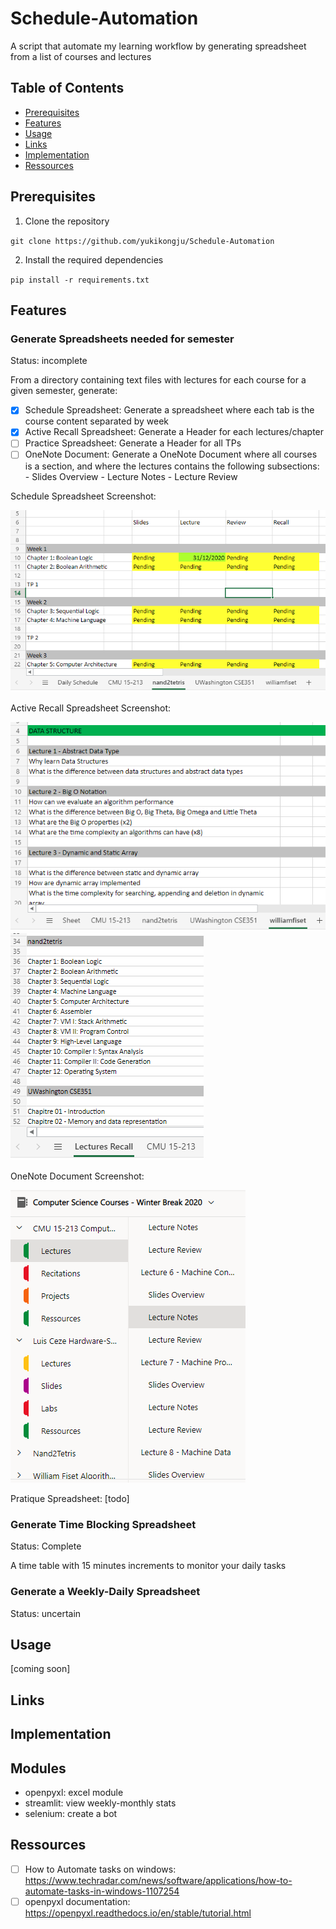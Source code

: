 # Schedule-Automation

A script that automate my learning workflow by generating spreadsheet from
a list of courses and lectures

## Table of Contents

* [Prerequisites](#prerequisites)
* [Features](#features)
* [Usage](#usage)
* [Links](#links)
* [Implementation](#implementation)
* [Ressources](#ressources)

## Prerequisites

1. Clone the repository

`` git clone https://github.com/yukikongju/Schedule-Automation ``

2. Install the required dependencies

`` pip install -r requirements.txt ``

## Features

### Generate Spreadsheets needed for semester

Status: incomplete

From a directory containing text files with lectures for each course for
a given semester, generate:

- [x] Schedule Spreadsheet: Generate a spreadsheet where each tab is the course
	  content separated by week
- [x] Active Recall Spreadsheet: Generate a Header for each lectures/chapter
- [ ] Practice Spreadsheet: Generate a Header for all TPs
- [ ] OneNote Document: Generate a OneNote Document where all courses is
	  a section, and where the lectures contains the following subsections:
	  - Slides Overview
	  - Lecture Notes
	  - Lecture Review

Schedule Spreadsheet Screenshot:

![Schedule](screenshots/schedule_v1.png)

Active Recall Spreadsheet Screenshot:

![Active Recall](screenshots/active_recall_v1.png)
![Lectures Recall](screenshots/active_recall_p1.png)

OneNote Document Screenshot:

![OneNote Document](screenshots/onenote_v1.png)

Pratique Spreadsheet:
[todo]

### Generate Time Blocking Spreadsheet

Status: Complete

A time table with 15 minutes increments to monitor your daily tasks

### Generate a Weekly-Daily Spreadsheet

Status: uncertain


## Usage

[coming soon]

## Links

## Implementation

## Modules

* openpyxl: excel module
* streamlit: view weekly-monthly stats
* selenium: create a bot

## Ressources

- [ ] How to Automate tasks on windows: https://www.techradar.com/news/software/applications/how-to-automate-tasks-in-windows-1107254
- [ ] openpyxl documentation: https://openpyxl.readthedocs.io/en/stable/tutorial.html
